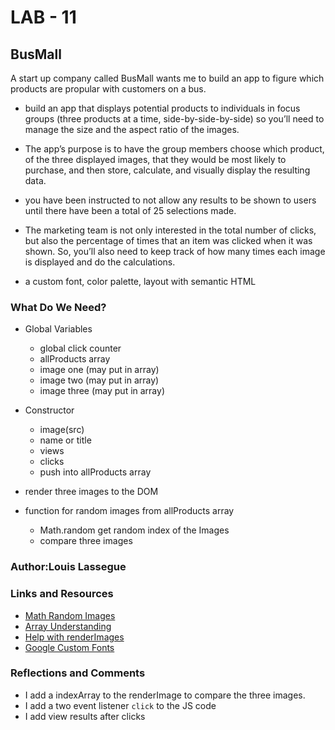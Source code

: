 # LAB - 11

## BusMall

A start up company called BusMall wants me to build an app to figure which products are propular with customers on a bus.

- build an app that displays potential products to individuals in focus groups (three products at a time, side-by-side-by-side) so you’ll need to manage the size and the aspect ratio of the images.

- The app’s purpose is to have the group members choose which product, of the three displayed images, that they would be most likely to purchase, and then store, calculate, and visually display the resulting data.

- you have been instructed to not allow any results to be shown to users until there have been a total of 25 selections made.

- The marketing team is not only interested in the total number of clicks, but also the percentage of times that an item was clicked when it was shown. So, you’ll also need to keep track of how many times each image is displayed and do the calculations.

- a custom font, color palette, layout with semantic HTML

### What Do We Need?

- Global Variables
    * global click counter
    * allProducts array
    * image one (may put in array)
    * image two (may put in array)
    * image three (may put in array)

- Constructor
    * image(src)
    * name or title
    * views
    * clicks
    * push into allProducts array

- render three images to the DOM

- function for random images from allProducts array
    * Math.random get random index of the Images
    * compare three images

### Author:Louis Lassegue

### Links and Resources
* [Math Random Images](https://developer.mozilla.org/en-US/docs/Web/JavaScript/Reference/Global_Objects/Math/random)
* [Array Understanding](https://developer.mozilla.org/en-US/docs/Web/JavaScript/Reference/Global_Objects/Array)
* [Help with renderImages](https://www.akashmittal.com/javascript-random-array-element-no-repeat/)
* [Google Custom Fonts](https://fonts.google.com/)

### Reflections and Comments
* I add a indexArray to the renderImage to compare the three images. 
* I add a two event listener `click` to the JS code
* I add view results after clicks